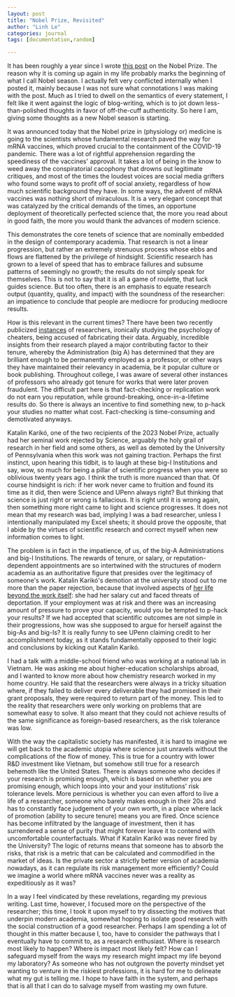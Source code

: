 ```yaml
---
layout: post
title: "Nobel Prize, Revisited"
author: "Linh Le"
categories: journal
tags: [documentation,random]

---
```

It has been roughly a year since I wrote [this post](https://lemanhlinh.com/journal/2022/10/06/nobel) on the Nobel Prize. The reason why it is coming up again in my life probably marks the beginning of what I call Nobel season. I actually felt very conflicted internally when I posted it, mainly because I was not sure what connotations I was making with the post. Much as I tried to dwell on the semantics of every statement, I felt like it went against the logic of blog-writing, which is to jot down less-than-polished thoughts in favor of off-the-cuff authenticity. So here I am, giving some thoughts as a new Nobel season is starting.

It was announced today that the Nobel prize in (physiology or) medicine is going to the scientists whose fundamental research paved the way for mRNA vaccines, which proved crucial to the containment of the COVID-19 pandemic. There was a lot of rightful apprehension regarding the speediness of the vaccines' approval. It takes a lot of being in the know to weed away the conspiratorial cacophony that drowns out legitimate critiques, and most of the times the loudest voices are social media grifters who found some ways to profit off of social anxiety, regardless of how much scientific background they have. In some ways, the advent of mRNA vaccines was nothing short of miraculous. It is a very elegant concept that was catalyzed by the critical demands of the times, an opportune deployment of theoretically perfected science that, the more you read about in good faith, the more you would thank the advances of modern science.

This demonstrates the core tenets of science that are nominally embedded in the design of contemporary academia. That research is not a linear progression, but rather an extremely strenuous process whose ebbs and flows are flattened by the privilege of hindsight. Scientific research has grown to a level of speed that has to embrace failures and subsume patterns of seemingly no growth; the results do not simply speak for themselves. This is not to say that it is all a game of roulette, that luck guides science. But too often, there is an emphasis to equate research output (quantity, quality, and impact) with the soundness of the researcher: an impatience to conclude that people are mediocre for producing mediocre results.

How is this relevant in the current times? There have been two recently publicized [instances](https://www.newyorker.com/magazine/2023/10/09/they-studied-dishonesty-was-their-work-a-lie) of researchers, ironically studying the psychology of cheaters, being accused of fabricating their data. Arguably, incredible insights from their research played a major contributing factor to their tenure, whereby the Administration (big A) has determined that they are brilliant enough to be permanently employed as a professor, or other ways they have maintained their relevancy in academia, be it popular culture or book publishing. Throughout college, I was aware of several other instances of professors who already got tenure for works that were later proven fraudulent. The difficult part here is that fact-checking or replication work do not earn you reputation, while ground-breaking, once-in-a-lifetime results do. So there is always an incentive to find something new, to p-hack your studies no matter what cost. Fact-checking is time-consuming and demotivated anyways.

Katalin Karikó, one of the two recipients of the 2023 Nobel Prize, actually had her seminal work rejected by Science, arguably the holy grail of research in her field and some others, as well as demoted by the University of Pennsylvania when this work was not gaining traction. Perhaps the first instinct, upon hearing this tidbit, is to laugh at these big-I Institutions and say, wow, so much for being a pillar of scientific progress when you were so oblivious twenty years ago. I think the truth is more nuanced than that. Of course hindsight is rich: if her work never came to fruition and found its time as it did, then were Science and UPenn always right? But thinking that science is just right or wrong is fallacious. It is right until it is wrong again, then something more right came to light and science progresses. It does not mean that my research was bad, implying I was a bad researcher, unless I intentionally manipulated my Excel sheets; it should prove the opposite, that I abide by the virtues of scientific research and correct myself when new information comes to light.

The problem is in fact in the impatience, of us, of the big-A Administrations and big-I Institutions. The rewards of tenure, or salary, or reputation-dependent appointments are so intertwined with the structures of modern academia as an authoritative figure that presides over the legitimacy of someone's work. Katalin Karikó's demotion at the university stood out to me more than the paper rejection, because that involved aspects of [her life beyond the work itself](https://fortune.com/2023/10/02/katalin-kariko-research-developed-covid-vaccines-demoted-nobel-prize/): she had her salary cut and faced threats of deportation. If your employment was at risk and there was an increasing amount of pressure to prove your capacity, would you be tempted to p-hack your results? If we had accepted that scientific outcomes are not simple in their progressions, how was she supposed to argue for herself against the big-As and big-Is? It is really funny to see UPenn claiming credit to her accomplishment today, as it stands fundamentally opposed to their logic and conclusions by kicking out Katalin Karikó.

I had a talk with a middle-school friend who was working at a national lab in Vietnam. He was asking me about higher-education scholarships abroad, and I wanted to know more about how chemistry research worked in my home country. He said that the researchers were always in a tricky situation where, if they failed to deliver every deliverable they had promised in their grant proposals, they were required to return part of the money. This led to the reality that researchers were only working on problems that are somewhat easy to solve. It also meant that they could not achieve results of the same significance as foreign-based researchers, as the risk tolerance was low.

With the way the capitalistic society has manifested, it is hard to imagine we will get back to the academic utopia where science just unravels without the complications of the flow of money. This is true for a country with lower R&D investment like Vietnam, but somehow still true for a research behemoth like the United States. There is always someone who decides if your research is promising enough, which is based on whether you are promising enough, which loops into your and your institutions' risk tolerance levels. More pernicious is whether you can even afford to live a life of a researcher, someone who barely makes enough in their 20s and has to constantly face judgement of your own worth, in a place where lack of promotion (ability to secure tenure) means you are fired. Once science has become infiltrated by the language of investment, then it has surrendered a sense of purity that might forever leave it to contend with uncomfortable counterfactuals. What if Katalin Karikó was never fired by the University? The logic of returns means that someone has to absorb the risks, that risk is a metric that can be calculated and commodified in the market of ideas. Is the private sector a strictly better version of academia nowadays, as it can regulate its risk management more efficiently? Could we imagine a world where mRNA vaccines never was a reality as expeditiously as it was?

In a way I feel vindicated by these revelations, regarding my previous writing. Last time, however, I focused more on the perspective of the researcher; this time, I took it upon myself to try dissecting the motives that underpin modern academia, somewhat hoping to isolate good research with the social construction of a good researcher. Perhaps I am spending a lot of thought in this matter because I, too, have to consider the pathways that I eventually have to commit to, as a research enthusiast. Where is research most likely to happen? Where is impact most likely felt? How can I safeguard myself from the ways my research might impact my life beyond my laboratory? As someone who has not outgrown the poverty mindset yet wanting to venture in the riskiest professions, it is hard for me to delineate what my gut is telling me. I hope to have faith in the system, and perhaps that is all that I can do to salvage myself from wasting my own future.